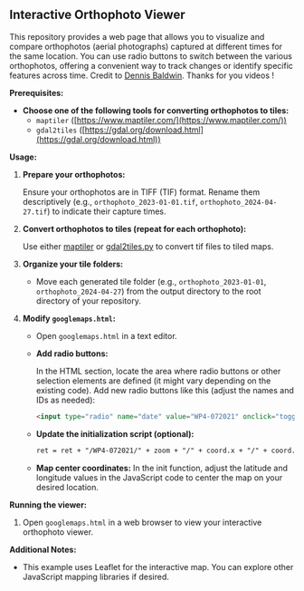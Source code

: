 ## Interactive Orthophoto Viewer

This repository provides a web page that allows you to visualize and compare orthophotos (aerial photographs) captured at different times for the same location. You can use radio buttons to switch between the various orthophotos, offering a convenient way to track changes or identify specific features across time.
Credit to [Dennis Baldwin](https://www.youtube.com/watch?v=J2Ri_QzyOnY). Thanks for you videos !

**Prerequisites:**

* **Choose one of the following tools for converting orthophotos to tiles:**
    * `maptiler` ([https://www.maptiler.com/](https://www.maptiler.com/))
    * `gdal2tiles` ([https://gdal.org/download.html](https://gdal.org/download.html))


**Usage:**

1. **Prepare your orthophotos:**

   Ensure your orthophotos are in TIFF (TIF) format. Rename them descriptively (e.g., `orthophoto_2023-01-01.tif`, `orthophoto_2024-04-27.tif`) to indicate their capture times.

2. **Convert orthophotos to tiles (repeat for each orthophoto):**

   Use either [maptiler](https://www.maptiler.com/engine/) or [gdal2tiles.py](https://gdal.org/programs/gdal2tiles.html) to convert tif files to tiled maps. 

3. **Organize your tile folders:**

   - Move each generated tile folder (e.g., `orthophoto_2023-01-01`, `orthophoto_2024-04-27`) from the output directory to the root directory of your repository.

4. **Modify `googlemaps.html`:**

   - Open `googlemaps.html` in a text editor.

   - **Add radio buttons:**

     In the HTML section, locate the area where radio buttons or other selection elements are defined (it might vary depending on the existing code). Add new radio buttons like this (adjust the names and IDs as needed):

     ```html
     <input type="radio" name="date" value="WP4-072021" onclick="toggleOverlay(this)" /> WP4-072021<br />
     ```

   - **Update the initialization script (optional):**

     ```html
     ret = ret + "/WP4-072021/" + zoom + "/" + coord.x + "/" + coord.y + ".png";
     ```

   - **Map center coordinates:** In the init function, adjust the latitude and longitude values in the JavaScript code to center the map on your desired location.  

**Running the viewer:**

1. Open `googlemaps.html` in a web browser to view your interactive orthophoto viewer.

**Additional Notes:**

* This example uses Leaflet for the interactive map. You can explore other JavaScript mapping libraries if desired.
